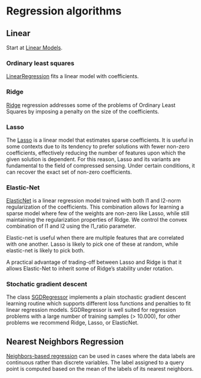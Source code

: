 # Regression algorithms

## Linear

Start at [Linear Models](https://scikit-learn.org/stable/modules/linear_model.html).

### Ordinary least squares

[LinearRegression](https://scikit-learn.org/stable/modules/linear_model.html#ordinary-least-squares) fits a linear model with coefficients.

### Ridge

[Ridge](https://scikit-learn.org/stable/modules/linear_model.html#ridge-regression-and-classification) regression addresses some of the problems of Ordinary Least Squares by imposing a penalty on the size of the coefficients.

### Lasso

The [Lasso](https://scikit-learn.org/stable/modules/linear_model.html#lasso) is a linear model that estimates sparse coefficients. It is useful in some contexts due to its tendency to prefer solutions with fewer non-zero coefficients, effectively reducing the number of features upon which the given solution is dependent. For this reason, Lasso and its variants are fundamental to the field of compressed sensing. Under certain conditions, it can recover the exact set of non-zero coefficients.

### Elastic-Net

[ElasticNet](https://scikit-learn.org/stable/modules/linear_model.html#elastic-net) is a linear regression model trained with both l1 and l2-norm regularization of the coefficients. This combination allows for learning a sparse model where few of the weights are non-zero like Lasso, while still maintaining the regularization properties of Ridge. We control the convex combination of l1 and l2 using the l1_ratio parameter.

Elastic-net is useful when there are multiple features that are correlated with one another. Lasso is likely to pick one of these at random, while elastic-net is likely to pick both.

A practical advantage of trading-off between Lasso and Ridge is that it allows Elastic-Net to inherit some of Ridge’s stability under rotation.

### Stochatic gradient descent

The class [SGDRegressor](https://scikit-learn.org/stable/modules/sgd.html#regression) implements a plain stochastic gradient descent learning routine which supports different loss functions and penalties to fit linear regression models. SGDRegressor is well suited for regression problems with a large number of training samples (> 10.000), for other problems we recommend Ridge, Lasso, or ElasticNet.

## Nearest Neighbors Regression

[Neighbors-based regression](https://scikit-learn.org/stable/modules/neighbors.html#nearest-neighbors-regression) can be used in cases where the data labels are continuous rather than discrete variables. The label assigned to a query point is computed based on the mean of the labels of its nearest neighbors.
